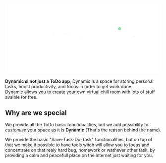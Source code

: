 ![](img/Dynamic_logo_B.png)
<!-- green: #89e4a2 -->

__Dynamic si not just a ToDo app__, Dynamic is a space for storing personal tasks, boost productivity, and focus in order to get work done.  
Dynamic allows you to create your own virtual chill room with lots of stuff avaible for free.

## Why are we special

We provide all the ToDo basic functionalities, but we add possibility to _customise_ your space as it is __Dynamic__ (That's the reason behind the name).

We provide the basic "Save-Task-Do-Task" functionalities, but on top of that we make it possible to have tools witch will allow you to focus and concentrate on that realy hard bug, homework or wathever other task, by providing a calm and peacefull place on the internet just waiting for you.
